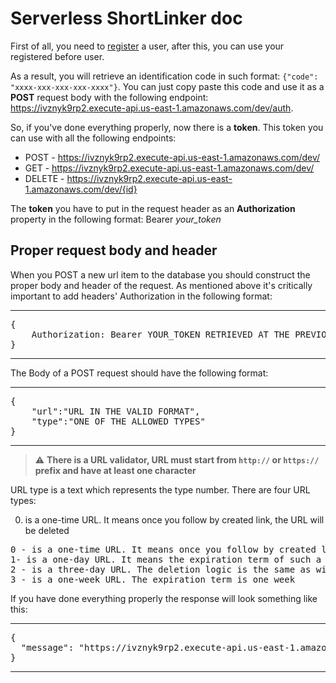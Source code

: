 # Serverless ShortLinker doc

First of all, you need to <a href="https://shortlinker.auth.us-east-1.amazoncognito.com/login?client_id=432f7qk145rf0ha5u5605obpqf&response_type=code&scope=aws.cognito.signin.user.admin+email+openid+phone+profile&redirect_uri=https%3A%2F%2Fivznyk9rp2.execute-api.us-east-1.amazonaws.com%2Fdev%2Fsignin%2F" target="_blank">register</a> a user, after this, you can use your registered before user.

As a result, you will retrieve an identification code in such format: `{"code": "xxxx-xxx-xxx-xxx-xxxx"}`. You can just copy paste this code and use it as a **POST** request body with 
the following endpoint: https://ivznyk9rp2.execute-api.us-east-1.amazonaws.com/dev/auth.

So, if you've done everything properly, now there is a **token**. This token you can use with all the following endpoints:
- POST - https://ivznyk9rp2.execute-api.us-east-1.amazonaws.com/dev/
- GET - https://ivznyk9rp2.execute-api.us-east-1.amazonaws.com/dev/
- DELETE - https://ivznyk9rp2.execute-api.us-east-1.amazonaws.com/dev/{id}

The **token** you have to put in the request header as an **Authorization** property in the following format: Bearer *your_token*

## Proper request body and header
When you POST a new url item to the database you should construct the proper body and header of the request. As mentioned above it's critically important to add headers' Authorization in the following format:

***
<pre>{
    Authorization: Bearer YOUR_TOKEN RETRIEVED AT THE PREVIOUS STEP
}</pre>
***

The Body of a POST request should have the following format:

***
<pre>{
    "url":"URL IN THE VALID FORMAT",
    "type":"ONE OF THE ALLOWED TYPES"
}</pre>
***

> :warning: **There is a URL validator, URL must start from `http://` or `https://` prefix and have at least one character**

URL type is a text which represents the type number. There are four URL types:
<ol start="0">
  <li>is a one-time URL. It means once you follow by created link, the URL will be deleted</li>
</ol>
<pre>
0 - is a one-time URL. It means once you follow by created link, the URL will be deleted,
1- is a one-day URL. It means the expiration term of such a URL is one day. For example, if you create a URL item today, tomorrow it will be deleted
2 - is a three-day URL. The deletion logic is the same as with a one-day URL, but the expiration term is three days
3 - is a one-week URL. The expiration term is one week
</pre>
If you have done everything properly the response will look something like this:

***
<pre>{
  "message": "https://ivznyk9rp2.execute-api.us-east-1.amazonaws.com/dev/mkm5o"
}</pre>
***
